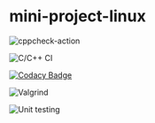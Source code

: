 # mini-project-linux


![cppcheck-action](https://github.com/99002620/mini-project-linux/workflows/cppcheck-action/badge.svg)

![C/C++ CI](https://github.com/99002620/mini-project-linux/workflows/C/C++%20CI/badge.svg)

[![Codacy Badge](https://app.codacy.com/project/badge/Grade/d701face5fa8488cbdab4ffe048bc870)](https://www.codacy.com/gh/99002620/mini-project-linux/dashboard?utm_source=github.com&amp;utm_medium=referral&amp;utm_content=99002620/mini-project-linux&amp;utm_campaign=Badge_Grade)

![Valgrind](https://github.com/99002620/mini-project-linux/workflows/Valgrind/badge.svg)

![Unit testing](https://github.com/99002620/mini-project-linux/workflows/Unit%20testing/badge.svg)
